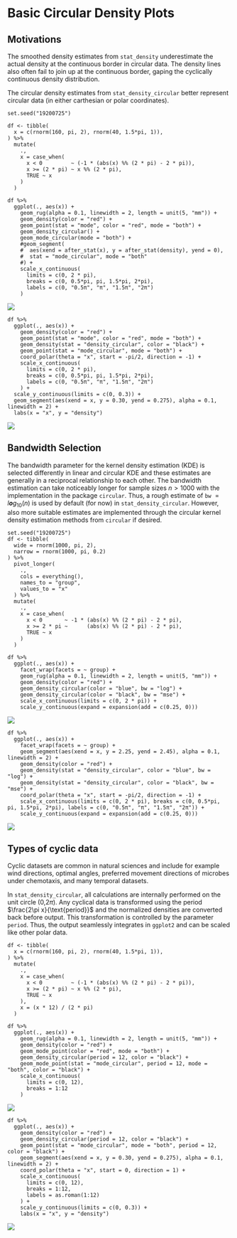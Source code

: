 # Basic Circular Density Plots

## Motivations

The smoothed density estimates from `stat_density` underestimate the
actual density at the continuous border in circular data. The density
lines also often fail to join up at the continuous border, gaping the
cyclically continuous density distribution.

The circular density estimates from `stat_density_circular` better
represent circular data (in either carthesian or polar coordinates).

    set.seed("19200725")

    df <- tibble(
      x = c(rnorm(160, pi, 2), rnorm(40, 1.5*pi, 1)),
    ) %>%
      mutate(
        .,
        x = case_when(
          x < 0         ~ (-1 * (abs(x) %% (2 * pi) - 2 * pi)),
          x >= (2 * pi) ~ x %% (2 * pi),
          TRUE ~ x
        )
      )

    df %>%
      ggplot(., aes(x)) +
        geom_rug(alpha = 0.1, linewidth = 2, length = unit(5, "mm")) +
        geom_density(color = "red") +
        geom_point(stat = "mode", color = "red", mode = "both") +
        geom_density_circular() +
        geom_mode_circular(mode = "both") +
        #geom_segment(
        #  aes(xend = after_stat(x), y = after_stat(density), yend = 0),
        #  stat = "mode_circular", mode = "both"
        #) +
        scale_x_continuous(
          limits = c(0, 2 * pi),
          breaks = c(0, 0.5*pi, pi, 1.5*pi, 2*pi),
          labels = c(0, "0.5π", "π", "1.5π", "2π")
        )

![](figures/better_density-1.png)

    df %>%
      ggplot(., aes(x)) +
        geom_density(color = "red") +
        geom_point(stat = "mode", color = "red", mode = "both") +
        geom_density(stat = "density_circular", color = "black") +
        geom_point(stat = "mode_circular", mode = "both") +
        coord_polar(theta = "x", start = -pi/2, direction = -1) +
        scale_x_continuous(
          limits = c(0, 2 * pi),
          breaks = c(0, 0.5*pi, pi, 1.5*pi, 2*pi),
          labels = c(0, "0.5π", "π", "1.5π", "2π")
        ) +
      scale_y_continuous(limits = c(0, 0.3)) +
      geom_segment(aes(xend = x, y = 0.30, yend = 0.275), alpha = 0.1, linewidth = 2) +
      labs(x = "x", y = "density")

![](figures/better_density-2.png)

## Bandwidth Selection

The bandwidth parameter for the kernel density estimation (KDE) is
selected differently in linear and circular KDE and these estimates are
generally in a reciprocal relationship to each other. The bandwidth
estimation can take noticeably longer for sample sizes *n* &gt; 1000
with the implementation in the package `circular`. Thus, a rough
estimate of `bw`  = *l**o**g*<sub>10</sub>(*n*) is used by default (for
now) in `stat_density_circular`. However, also more suitable estimates
are implemented through the circular kernel density estimation methods
from `circular` if desired.

    set.seed("19200725")
    df <- tibble(
      wide = rnorm(1000, pi, 2),
      narrow = rnorm(1000, pi, 0.2)
    ) %>%
      pivot_longer(
        .,
        cols = everything(),
        names_to = "group",
        values_to = "x"
      ) %>%
      mutate(
        .,
        x = case_when(
          x < 0       ~ -1 * (abs(x) %% (2 * pi) - 2 * pi),
          x >= 2 * pi ~      (abs(x) %% (2 * pi) - 2 * pi),
          TRUE ~ x
        )
      )

    df %>%
      ggplot(., aes(x)) +
        facet_wrap(facets = ~ group) +
        geom_rug(alpha = 0.1, linewidth = 2, length = unit(5, "mm")) +
        geom_density(color = "red") +
        geom_density_circular(color = "blue", bw = "log") +
        geom_density_circular(color = "black", bw = "mse") +
        scale_x_continuous(limits = c(0, 2 * pi)) +
        scale_y_continuous(expand = expansion(add = c(0.25, 0)))

![](figures/bw_selection-1.png)

    df %>%
      ggplot(., aes(x)) +
        facet_wrap(facets = ~ group) +
        geom_segment(aes(xend = x, y = 2.25, yend = 2.45), alpha = 0.1, linewidth = 2) +
        geom_density(color = "red") +
        geom_density(stat = "density_circular", color = "blue", bw = "log") +
        geom_density(stat = "density_circular", color = "black", bw = "mse") +
        coord_polar(theta = "x", start = -pi/2, direction = -1) +
        scale_x_continuous(limits = c(0, 2 * pi), breaks = c(0, 0.5*pi, pi, 1.5*pi, 2*pi), labels = c(0, "0.5π", "π", "1.5π", "2π")) +
        scale_y_continuous(expand = expansion(add = c(0.25, 0)))

![](figures/bw_selection-2.png)

## Types of cyclic data

Cyclic datasets are common in natural sciences and include for example
wind directions, optimal angles, preferred movement directions of
microbes under chemotaxis, and many temporal datasets.

In `stat_density_circular`, all calculations are internally performed on
the unit circle (0,2*π*). Any cyclical data is transformed using the
period $\frac{2\pi x}{\text{period}}$ and the normalized densities are
converted back before output. This transformation is controlled by the
parameter `period`. Thus, the output seamlessly integrates in `ggplot2`
and can be scaled like other polar data.

    df <- tibble(
      x = c(rnorm(160, pi, 2), rnorm(40, 1.5*pi, 1)),
    ) %>%
      mutate(
        .,
        x = case_when(
          x < 0         ~ (-1 * (abs(x) %% (2 * pi) - 2 * pi)),
          x >= (2 * pi) ~ x %% (2 * pi),
          TRUE ~ x
        ),
        x = (x * 12) / (2 * pi)
      )

    df %>%
      ggplot(., aes(x)) +
        geom_rug(alpha = 0.1, linewidth = 2, length = unit(5, "mm")) +
        geom_density(color = "red") +
        geom_mode_point(color = "red", mode = "both") +
        geom_density_circular(period = 12, color = "black") +
        geom_mode_point(stat = "mode_circular", period = 12, mode = "both", color = "black") +
        scale_x_continuous(
          limits = c(0, 12),
          breaks = 1:12
        )

![](figures/period-1.png)

    df %>%
      ggplot(., aes(x)) +
        geom_density(color = "red") +
        geom_density_circular(period = 12, color = "black") +
        geom_point(stat = "mode_circular", mode = "both", period = 12, color = "black") +
        geom_segment(aes(xend = x, y = 0.30, yend = 0.275), alpha = 0.1, linewidth = 2) +
        coord_polar(theta = "x", start = 0, direction = 1) +
        scale_x_continuous(
          limits = c(0, 12),
          breaks = 1:12,
          labels = as.roman(1:12)
        ) +
        scale_y_continuous(limits = c(0, 0.3)) +
        labs(x = "x", y = "density")

![](figures/period-2.png)
